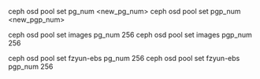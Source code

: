 ceph osd pool set <pool-name> pg_num <new_pg_num>
ceph osd pool set <pool-name> pgp_num <new_pgp_num>

ceph osd pool set images pg_num 256
ceph osd pool set images pgp_num 256

ceph osd pool set fzyun-ebs pg_num 256
ceph osd pool set fzyun-ebs pgp_num 256
